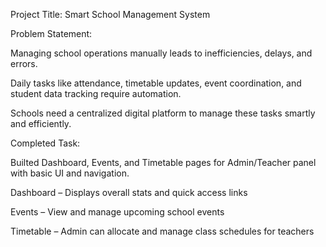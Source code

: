 Project Title: Smart School Management System

Problem Statement:

Managing school operations manually leads to inefficiencies, delays, and errors.

Daily tasks like attendance, timetable updates, event coordination, and student data tracking require automation.

Schools need a centralized digital platform to manage these tasks smartly and efficiently.

Completed Task:

Builted Dashboard, Events, and Timetable pages for Admin/Teacher panel with basic UI and navigation.

Dashboard – Displays overall stats and quick access links

Events – View and manage upcoming school events

Timetable – Admin can allocate and manage class schedules for teachers
